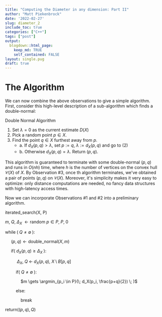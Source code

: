 ```yaml
---
title: "Computing the Diameter in any dimension: Part II"
author: "Matt Piekenbrock"
date: '2022-02-27'
slug: diameter_2
include_toc: true
categories: ["C++"]
tags: ["post"]
output: 
  blogdown::html_page:
    keep_md: TRUE
    self_contained: FALSE
layout: single.pug
draft: true 
--- 
```


# The Algorithm

We can now combine the above observations to give a simple algorithm. First, consider this high-level description of a sub-algorithm which finds a double-normal:

<div class="bg-gray-100 px-4 pt-2 border-2" style="border-width: 1px !important; border-color: black !important;">
<span class="font-bold underline text-lg"> Double Normal Algorithm </span>

1. Set $\lambda = 0$ as the current estimate $D(X)$
2. Pick a random point $p \in X$. 
3. Find the point $q \in X$ furthest away from $p$. 
    * a. If $d_X(p, q) > \lambda$, set $p := q$, $\lambda := d_X(p, q)$ and go to (2)
    * b. Otherwise $d_X(p, q) = \lambda$. Return $(p,q)$.

</div>

This algorithm is guaranteed to terminate with some double-normal $(p,q)$ and runs in $O(nh)$ time, where $h$ is the number of vertices on the convex hull $\mathcal{C}(X)$ of $X$. By Observation \#3, once th algorithm terminates, we've obtained a pair of points $(p,q)$ on $\mathcal{C}(X)$. Moreover, it's simplicity makes it very easy to optimize: only distance computations are needed, no fancy data structures with high-latency access times. 

Now we can incorporate Observations \#1 and \#2 into a preliminary algorithm. 

<div class="bg-gray-100 px-4 pt-2 border-2 not-prose" style="border-width: 1px !important; border-color: black !important;">
<span class="font-bold underline text-lg"> iterated_search(X, P) </span>

$m, \; Q,\;\Delta_X\; \gets \text{random } p \in P,\;P,\; 0$

$\text{while}\;(\;Q \neq \emptyset \;)\text{:}$

&nbsp;&nbsp;&nbsp;&nbsp; $(p, q) \gets \text{double\_normal}(X, m)$

&nbsp;&nbsp;&nbsp;&nbsp; $\text{if}(\; d_X(p,q) \geq \Delta_X \;):$

&nbsp;&nbsp;&nbsp;&nbsp;&nbsp;&nbsp;&nbsp;&nbsp; $\; \Delta_X, \; Q \;\gets \; d_X(p,q), \; X \setminus B[p,q]$

&nbsp;&nbsp;&nbsp;&nbsp;&nbsp;&nbsp;&nbsp;&nbsp; $\text{if}(\; Q \neq \emptyset \;):$
    
&nbsp;&nbsp;&nbsp;&nbsp;&nbsp;&nbsp;&nbsp;&nbsp;&nbsp;&nbsp;&nbsp;&nbsp; $m \gets \argmin_{p_i \in P}(\; d_X(p_i, \frac{p+q}{2}) \; )$ 

&nbsp;&nbsp;&nbsp;&nbsp;&nbsp;&nbsp;&nbsp;&nbsp; $\text{else:}$

&nbsp;&nbsp;&nbsp;&nbsp;&nbsp;&nbsp;&nbsp;&nbsp;&nbsp;&nbsp;&nbsp;&nbsp; $\text{break}$

$\text{return}((p, q), Q)$

</div>